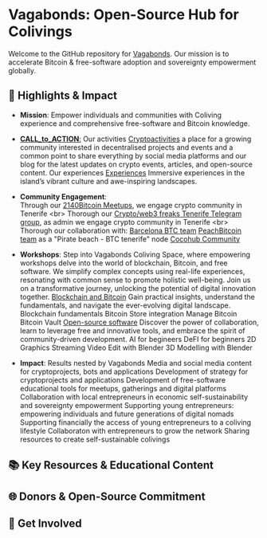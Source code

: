 # Vagabonds: Open-Source Hub for Colivings

Welcome to the GitHub repository for [Vagabonds](https://vagabonds.undervan.me/). Our mission is to accelerate Bitcoin & free-software adoption and sovereignty empowerment globally. 

## 🌟 Highlights & Impact

- **Mission**: Empower individuals and communities with Coliving experience and comprehensive free-software and Bitcoin knowledge.
- [**CALL_to_ACTION**:](https://vagabonds.undervan.me/experiences-services-activities-tech/experiences-tenerife) Our activities [Cryptoactivities](https://vagabonds.undervan.me/experiences-services-activities-tech/#crypto-activities) a place for a growing community interested in decentralised projects and events and a common point to share everything by social media platforms and our blog for the latest updates on crypto events, articles, and open-source content.
Our experiences [Experiences](https://vagabonds.undervan.me/experiences-services-activities-tech/#experiences-tenerife) Immersive experiences in the island’s vibrant culture and awe-inspiring landscapes. 
- **Community Engagement**: 
<br>Through our [2140Bitcoin Meetups](https://2140meetups.com/comunidad/6856/), we engage crypto community in Tenerife \<br>
Thorough our [Crypto/web3 freaks Tenerife Telegram group](https://t.me/+yoREyEBRsLJiZTg0), as admin we engage crypto community in Tenerife \<br>
Thorough our collaboration with: 
[Barcelona BTC team](https://t.me/+yoREyEBRsLJiZTg0)
[PeachBitcoin team](https://peachbitcoin.com) as a "Pirate beach - BTC tenerife" node
[Cocohub Community](https://cocohub.io/europe/spain/tenerife/vagabonds)

- **Workshops**: Step into Vagabonds Coliving Space, where empowering workshops delve into the world of blockchain, Bitcoin, and free software. We simplify complex concepts using real-life experiences, resonating with common sense to promote holistic well-being. Join us on a transformative journey, unlocking the potential of digital innovation together.
[Blockchain and Bitcoin](https://vagabonds.undervan.me/workshops-technology-digital-innovation/) 
Gain practical insights, understand the fundamentals, and navigate the ever-evolving digital landscape.
Blockchain fundamentals
Bitcoin Store integration
Manage Bitcoin
Bitcoin Vault
[Open-source software](https://vagabonds.undervan.me/workshops-technology-digital-innovation/) 
Discover the power of collaboration, learn to leverage free and innovative tools, and embrace the spirit of community-driven development.
AI for begineers
DeFI for beginners
2D Graphics
Streaming
Video Edit with Blender
3D Modelling with Blender

- **Impact**: Results nested by Vagabonds
Media and social media content for cryptoprojects, bots and applications
Development of strategy for cryptoprojects and applications
Development of free-software educational tools for meetups, gatherings and digital platforms
Collaboration with local entrepreneurs in economic self-sustainability and sovereignty empowerment
Supporting young entrepreneurs: empowering individuals and future generations of digital nomads
Supporting financially the access of young entrepreneurs to a coliving lifestyle
Collaboraton with entrepreneurs to grow the network
Sharing resources to create self-sustainable colivings


## 📚 Key Resources & Educational Content


## 🌐 Donors & Open-Source Commitment



## 🙌 Get Involved


